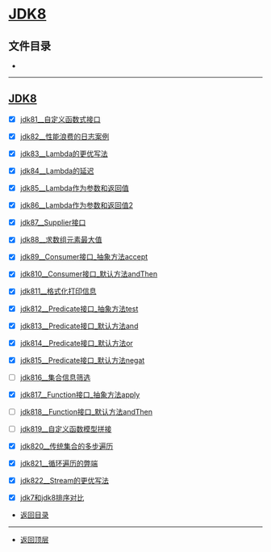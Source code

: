 
# [JDK8](../README.md)

## 文件目录

- [](#)

--------------------

## [JDK8](src/main/java/com/cpucode/java)

- [x] [jdk81__自定义函数式接口](src/main/java/com/cpucode/java/jdk81.java)
- [x] [jdk82__性能浪费的日志案例](src/main/java/com/cpucode/java/jdk82.java)
- [x] [jdk83__Lambda的更优写法](src/main/java/com/cpucode/java/jdk83.java)
- [x] [jdk84__Lambda的延迟](src/main/java/com/cpucode/java/jdk84.java)
- [x] [jdk85__Lambda作为参数和返回值](src/main/java/com/cpucode/java/jdk85.java)
- [x] [jdk86__Lambda作为参数和返回值2](src/main/java/com/cpucode/java/jdk86.java)
- [x] [jdk87__Supplier接口](src/main/java/com/cpucode/java/jdk87.java)
- [x] [jdk88__求数组元素最大值](src/main/java/com/cpucode/java/jdk88.java)
- [x] [jdk89__Consumer接口_抽象方法accept](src/main/java/com/cpucode/java/jdk89.java)
- [x] [jdk810__Consumer接口_默认方法andThen](src/main/java/com/cpucode/java/jdk810.java)
- [x] [jdk811__格式化打印信息](src/main/java/com/cpucode/java/jdk811.java)
- [x] [jdk812__Predicate接口_抽象方法test](src/main/java/com/cpucode/java/jdk812.java)
- [x] [jdk813__Predicate接口_默认方法and](src/main/java/com/cpucode/java/jdk813.java)
- [x] [jdk814__Predicate接口_默认方法or](src/main/java/com/cpucode/java/jdk814.java)
- [x] [jdk815__Predicate接口_默认方法negat](src/main/java/com/cpucode/java/jdk815.java)
- [ ] [jdk816__集合信息筛选](src/main/java/com/cpucode/java/jdk816.java)
- [x] [jdk817__Function接口_抽象方法apply](src/main/java/com/cpucode/java/jdk817.java)
- [ ] [jdk818__Function接口_默认方法andThen](src/main/java/com/cpucode/java/jdk818.java)
- [ ] [jdk819__自定义函数模型拼接](src/main/java/com/cpucode/java/jdk819.java)
- [x] [jdk820__传统集合的多步遍历](src/main/java/com/cpucode/java/jdk820.java)
- [x] [jdk821__循环遍历的弊端](src/main/java/com/cpucode/java/jdk821.java)
- [x] [jdk822__Stream的更优写法](src/main/java/com/cpucode/java/jdk822.java)
- [x] [jdk7和jdk8排序对比](src/main/java/com/cpucode/java/jdk8/Jdk8Test.java)


- [返回目录](#文件目录)

-------------

- [返回顶层](../README.md)